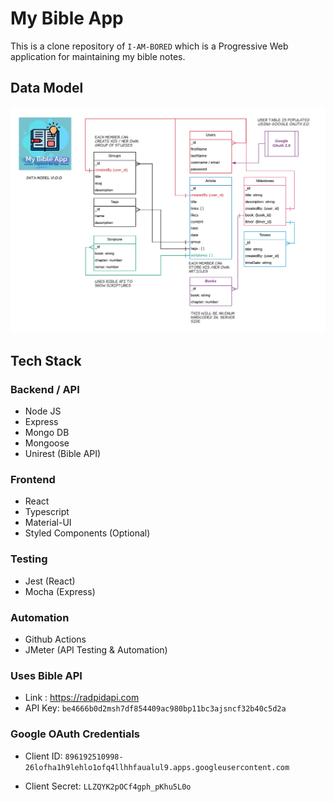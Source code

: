 # My Bible App

This is a clone repository of `I-AM-BORED` which is a Progressive Web application for maintaining my bible notes.

## Data Model
![DataModel Diagram](./design/data-model.png)

## Tech Stack

### Backend / API
- Node JS
- Express
- Mongo DB
- Mongoose
- Unirest (Bible API)

### Frontend
- React
- Typescript
- Material-UI
- Styled Components (Optional)

### Testing
- Jest (React)
- Mocha (Express)

### Automation
- Github Actions
- JMeter (API Testing & Automation) 

### Uses Bible API

- Link : https://radpidapi.com
- API Key: `be4666b0d2msh7df854409ac980bp11bc3ajsncf32b40c5d2a`

### Google OAuth Credentials

- Client ID: `896192510998-26lofha1h9lehlo1ofq4llhhfaualul9.apps.googleusercontent.com`

- Client Secret: `LLZQYK2pOCf4gph_pKhu5L0o`







